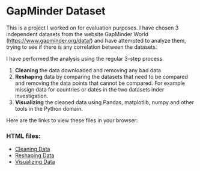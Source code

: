 # GapMinder Dataset

This is a project I worked on for evaluation purposes. I have chosen 3 independent datasets from the website GapMinder World (https://www.gapminder.org/data/) and have attempted to analyze them, trying to see if there is any correlation between the datasets.

I have performed the analysis using the regular 3-step process.
1. **Cleaning** the data downloaded and removing any bad data
2. **Reshaping** data by comparing the datasets that need to be compared and removing the data points that cannot be compared. For example missign data for countries or dates in the two datasets inder investigation.
3. **Visualizing** the cleaned data using Pandas, matplotlib, numpy and other tools in the Python domain.

Here are the links to view these files in your browser:

### HTML files:
- [Cleaning Data](http://htmlpreview.github.io/?https://github.com/schauhan/DataAnalysis/blob/master/GapMinder%20Dataset/cleaning-data.html)
- [Reshaping Data](http://htmlpreview.github.io/?https://github.com/schauhan/DataAnalysis/blob/master/GapMinder%20Dataset/reshaping-datasets.html)
- [Visualizing Data](http://htmlpreview.github.io/?https://github.com/schauhan/DataAnalysis/blob/master/GapMinder%20Dataset/vizualizations.html)
